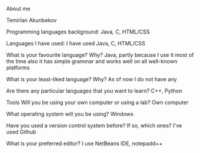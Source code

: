 About me

Temirlan Akunbekov

Programming languages background:
Java, C, HTML/CSS

Languages I have used:
I have used
Java, C, HTML/CSS

What is your favourite language? Why?
Java, partly because I use it most of the time
also it has simple grammar and works well on all well-known platforms

What is your least-liked language? Why?
As of now I do not have any

Are there any particular languages that you want to learn?
C++, Python

Tools
Will you be using your own computer or using a lab?
Own computer

What operating system will you be using?
Windows

Have you used a version control system before? If so, which ones?
I've used Github

What is your preferred editor?
I use NetBeans IDE, notepadd++
